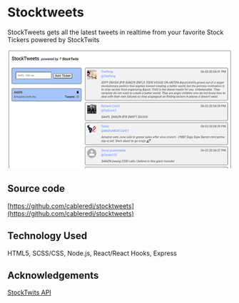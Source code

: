 # Stocktweets

StockTweets gets all the latest tweets in realtime from your favorite Stock Tickers powered by StockTwits

![Landing Page](./StockTweets.PNG)

## Source code
[https://github.com/cableredi/stocktweets](https://github.com/cableredi/stocktweets)


## Technology Used
HTML5, SCSS/CSS, Node.js, React/React Hooks, Express

## Acknowledgements
[StockTwits API](https://stocktwits.com/)
